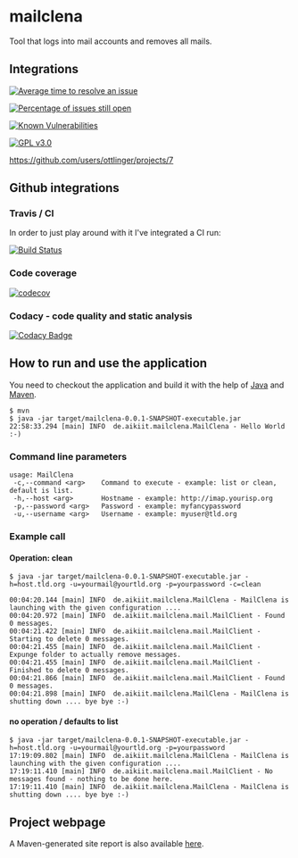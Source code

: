 # mailclena
Tool that logs into mail accounts and removes all mails.

## Integrations

[![Average time to resolve an issue](http://isitmaintained.com/badge/resolution/ottlinger/mailclena.svg)](http://isitmaintained.com/project/ottlinger/mailclena "Average time to resolve an issue")

[![Percentage of issues still open](http://isitmaintained.com/badge/open/ottlinger/mailclena.svg)](http://isitmaintained.com/project/ottlinger/mailclena "Percentage of issues still open")

[![Known Vulnerabilities](https://snyk.io/test/github/ottlinger/mailclena/badge.svg)](https://snyk.io/test/github/ottlinger/mailclena)

[![GPL v3.0](https://img.shields.io/github/license/ottlinger/mailclena.svg)](https://www.gnu.org/licenses/gpl-3.0.en.html)

https://github.com/users/ottlinger/projects/7

## Github integrations
### Travis / CI

In order to just play around with it I've integrated a CI run:

[![Build Status](https://travis-ci.org/ottlinger/mailclena.svg?branch=master)](https://travis-ci.org/ottlinger/mailclena)

### Code coverage

[![codecov](https://codecov.io/gh/ottlinger/mailclena/branch/master/graph/badge.svg)](https://codecov.io/gh/ottlinger/mailclena)

### Codacy - code quality and static analysis

[![Codacy Badge](https://api.codacy.com/project/badge/Grade/c8fc0c6ef3d14192a2a8f84a670ccb92)](https://www.codacy.com/app/github_25/mailclena)

## How to run and use the application

You need to checkout the application and build it with the help of [Java](https://java.sun.com) and [Maven](https://maven.apache.org/).

```
$ mvn
$ java -jar target/mailclena-0.0.1-SNAPSHOT-executable.jar
22:58:33.294 [main] INFO  de.aikiit.mailclena.MailClena - Hello World :-)
```

### Command line parameters
```
usage: MailClena
 -c,--command <arg>    Command to execute - example: list or clean, default is list.
 -h,--host <arg>       Hostname - example: http://imap.yourisp.org
 -p,--password <arg>   Password - example: myfancypassword
 -u,--username <arg>   Username - example: myuser@tld.org
```

### Example call

#### Operation: clean
```
$ java -jar target/mailclena-0.0.1-SNAPSHOT-executable.jar -h=host.tld.org -u=yourmail@yourtld.org -p=yourpassword -c=clean

00:04:20.144 [main] INFO  de.aikiit.mailclena.MailClena - MailClena is launching with the given configuration ....
00:04:20.972 [main] INFO  de.aikiit.mailclena.mail.MailClient - Found 0 messages.
00:04:21.422 [main] INFO  de.aikiit.mailclena.mail.MailClient - Starting to delete 0 messages.
00:04:21.455 [main] INFO  de.aikiit.mailclena.mail.MailClient - Expunge folder to actually remove messages.
00:04:21.455 [main] INFO  de.aikiit.mailclena.mail.MailClient - Finished to delete 0 messages.
00:04:21.866 [main] INFO  de.aikiit.mailclena.mail.MailClient - Found 0 messages.
00:04:21.898 [main] INFO  de.aikiit.mailclena.MailClena - MailClena is shutting down .... bye bye :-)
```

#### no operation / defaults to list
```
$ java -jar target/mailclena-0.0.1-SNAPSHOT-executable.jar -h=host.tld.org -u=yourmail@yourtld.org -p=yourpassword 
17:19:09.802 [main] INFO  de.aikiit.mailclena.MailClena - MailClena is launching with the given configuration ....
17:19:11.410 [main] INFO  de.aikiit.mailclena.mail.MailClient - No messages found - nothing to be done here.
17:19:11.410 [main] INFO  de.aikiit.mailclena.MailClena - MailClena is shutting down .... bye bye :-)
```

## Project webpage

A Maven-generated site report is also available [here](https://ottlinger.github.io/mailclena/).
